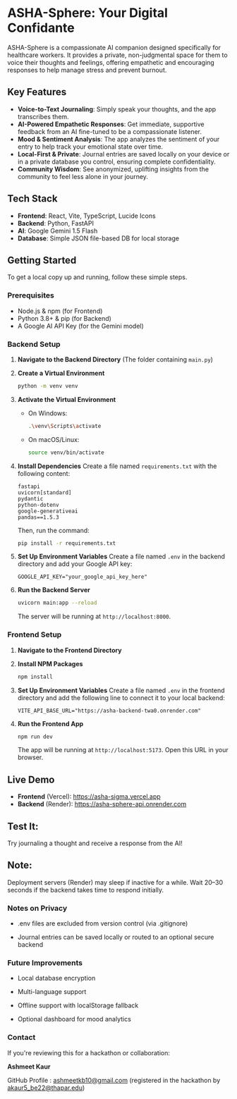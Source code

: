 # ASHA-Sphere: Your Digital Confidante

ASHA-Sphere is a compassionate AI companion designed specifically for healthcare workers. It provides a private, non-judgmental space for them to voice their thoughts and feelings, offering empathetic and encouraging responses to help manage stress and prevent burnout.

## Key Features

* **Voice-to-Text Journaling**: Simply speak your thoughts, and the app transcribes them.
* **AI-Powered Empathetic Responses**: Get immediate, supportive feedback from an AI fine-tuned to be a compassionate listener.
* **Mood & Sentiment Analysis**: The app analyzes the sentiment of your entry to help track your emotional state over time.
* **Local-First & Private**: Journal entries are saved locally on your device or in a private database you control, ensuring complete confidentiality.
* **Community Wisdom**: See anonymized, uplifting insights from the community to feel less alone in your journey.

## Tech Stack

* **Frontend**: React, Vite, TypeScript, Lucide Icons
* **Backend**: Python, FastAPI
* **AI**: Google Gemini 1.5 Flash
* **Database**: Simple JSON file-based DB for local storage

## Getting Started

To get a local copy up and running, follow these simple steps.

### Prerequisites

* Node.js & npm (for Frontend)
* Python 3.8+ & pip (for Backend)
* A Google AI API Key (for the Gemini model)

### Backend Setup

1.  **Navigate to the Backend Directory**
    (The folder containing `main.py`)

2.  **Create a Virtual Environment**
    ```sh
    python -m venv venv
    ```

3.  **Activate the Virtual Environment**
    * On Windows:
        ```sh
        .\venv\Scripts\activate
        ```
    * On macOS/Linux:
        ```sh
        source venv/bin/activate
        ```

4.  **Install Dependencies**
    Create a file named `requirements.txt` with the following content:
    ```
    fastapi
    uvicorn[standard]
    pydantic
    python-dotenv
    google-generativeai
    pandas==1.5.3

    ```
    Then, run the command:
    ```sh
    pip install -r requirements.txt
    ```

5.  **Set Up Environment Variables**
    Create a file named `.env` in the backend directory and add your Google API key:
    ```
    GOOGLE_API_KEY="your_google_api_key_here"
    ```

6.  **Run the Backend Server**
    ```sh
    uvicorn main:app --reload
    ```
    The server will be running at `http://localhost:8000`.

### Frontend Setup

1.  **Navigate to the Frontend Directory**

2.  **Install NPM Packages**
    ```sh
    npm install
    ```

3.  **Set Up Environment Variables**
    Create a file named `.env` in the frontend directory and add the following line to connect it to your local backend:
    ```
    VITE_API_BASE_URL="https://asha-backend-twa0.onrender.com"
    ```

4.  **Run the Frontend App**
    ```sh
    npm run dev
    ```
    The app will be running at `http://localhost:5173`. Open this URL in your browser.

## Live Demo

- **Frontend** (Vercel): https://asha-sigma.vercel.app 
- **Backend** (Render): https://asha-sphere-api.onrender.com

## Test It:
Try journaling a thought and receive a response from the AI!

## Note:
Deployment servers (Render) may sleep if inactive for a while. Wait 20–30 seconds if the backend takes time to respond initially.


### Notes on Privacy
- .env files are excluded from version control (via .gitignore)

- Journal entries can be saved locally or routed to an optional secure backend

### Future Improvements
- Local database encryption

- Multi-language support

- Offline support with localStorage fallback

- Optional dashboard for mood analytics

### Contact
If you're reviewing this for a hackathon or collaboration:

**Ashmeet Kaur**

GitHub Profile : ashmeetkb10@gmail.com (registered in the hackathon by akaur5_be22@thapar.edu)